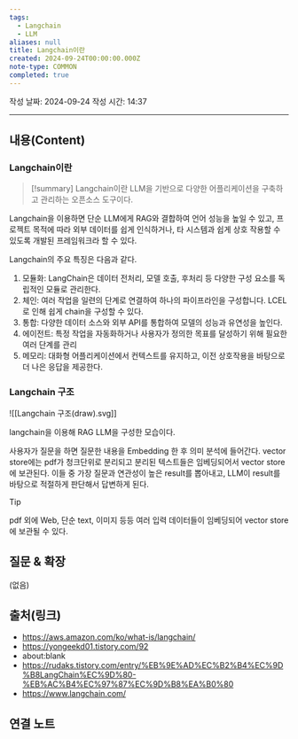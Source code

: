 ```yaml
---
tags:
  - Langchain
  - LLM
aliases: null
title: Langchain이란
created: 2024-09-24T00:00:00.000Z
note-type: COMMON
completed: true
---
```

작성 날짜: 2024-09-24
작성 시간: 14:37


----
## 내용(Content)

### Langchain이란

>[!summary]
> Langchain이란 LLM을 기반으로 다양한 어플리케이션을 구축하고 관리하는 오픈소스 도구이다.

Langchain을 이용하면 단순 LLM에게 RAG와 결합하여 언어 성능을 높일 수 있고, 프로젝트 목적에 따라 외부 데이터를 쉽게 인식하거나, 타 시스템과 쉽게 상호 작용할 수 있도록 개발된 프레임워크라 할 수 있다.

Langchain의 주요 특징은 다음과 같다.

1. 모듈화: LangChain은 데이터 전처리, 모델 호출, 후처리 등 다양한 구성 요소를 독립적인 모듈로 관리한다.
2. 체인: 여러 작업을 일련의 단계로 연결하여 하나의 파이프라인을 구성합니다. LCEL로 인해 쉽게 chain을 구성할 수 있다.
3. 통합: 다양한 데이터 소스와 외부 API를 통합하여 모델의 성능과 유연성을 높인다.
4. 에이전트: 특정 작업을 자동화하거나 사용자가 정의한 목표를 달성하기 위해 필요한 여러 단계를 관리
5. 메모리: 대화형 어플리케이션에서 컨텍스트를 유지하고, 이전 상호작용을 바탕으로 더 나은 응답을 제공한다.

### Langchain 구조

![[Langchain 구조(draw).svg]]

langchain을 이용해 RAG LLM을 구성한 모습이다.

사용자가 질문을 하면 질문한 내용을 Embedding 한 후 의미 분석에 들어간다. vector store에는 pdf가 청크단위로 분리되고 분리된 텍스트들은 임베딩되어서 vector store에 보관된다. 이들 중 가장 질문과 연관성이 높은 result를 뽑아내고, LLM이 result를 바탕으로 적절하게 판단해서 답변하게 된다.

>[!tip]
>pdf 외에 Web, 단순 text, 이미지 등등 여러 입력 데이터들이 임베딩되어 vector store에 보관될 수 있다.

## 질문 & 확장

(없음)

## 출처(링크)

- https://aws.amazon.com/ko/what-is/langchain/
- https://yongeekd01.tistory.com/92
- about:blank
- https://rudaks.tistory.com/entry/%EB%9E%AD%EC%B2%B4%EC%9D%B8LangChain%EC%9D%80-%EB%AC%B4%EC%97%87%EC%9D%B8%EA%B0%80
- https://www.langchain.com/
## 연결 노트










